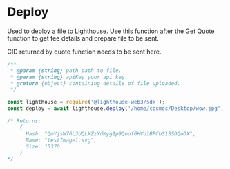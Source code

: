 # Deploy

Used to deploy a file to Lighthouse. Use this function after the Get Quote function to get fee details and prepare file to be sent.

CID returned by quote function needs to be sent here.

```javascript
/**
 * @param {string} path path to file.
 * @param {string} apiKey your api key.
 * @return {object} containing details of file uploaded.
 */

const lighthouse = require('@lighthouse-web3/sdk');
const deploy = await lighthouse.deploy('/home/cosmos/Desktop/wow.jpg', apiKey); // path, apiKey

/* Returns:
    {
      Hash: "QmYjsW76L3UQLXZzYdKyg1p9Qoof6HVo1BPCbS1SSDQoDX",
      Name: "testImage1.svg",
      Size: 15370
    }
*/
```
